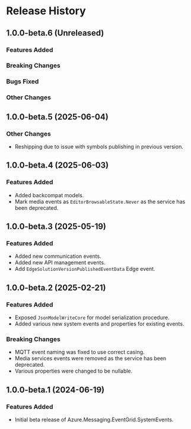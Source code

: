 # Release History

## 1.0.0-beta.6 (Unreleased)

### Features Added

### Breaking Changes

### Bugs Fixed

### Other Changes

## 1.0.0-beta.5 (2025-06-04)

### Other Changes

- Reshipping due to issue with symbols publishing in previous version.

## 1.0.0-beta.4 (2025-06-03)

### Features Added
- Added backcompat models.
- Mark media events as `EditorBrowsableState.Never` as the service has been deprecated.

## 1.0.0-beta.3 (2025-05-19)

### Features Added
- Added new communication events.
- Added new API management events.
- Add `EdgeSolutionVersionPublishedEventData` Edge event.

## 1.0.0-beta.2 (2025-02-21)

### Features Added

- Exposed `JsonModelWriteCore` for model serialization procedure.
- Added various new system events and properties for existing events.

### Breaking Changes

- MQTT event naming was fixed to use correct casing.
- Media services events were removed as the service has been deprecated.
- Various properties were changed to be nullable.

## 1.0.0-beta.1 (2024-06-19)

### Features Added

- Initial beta release of Azure.Messaging.EventGrid.SystemEvents.
